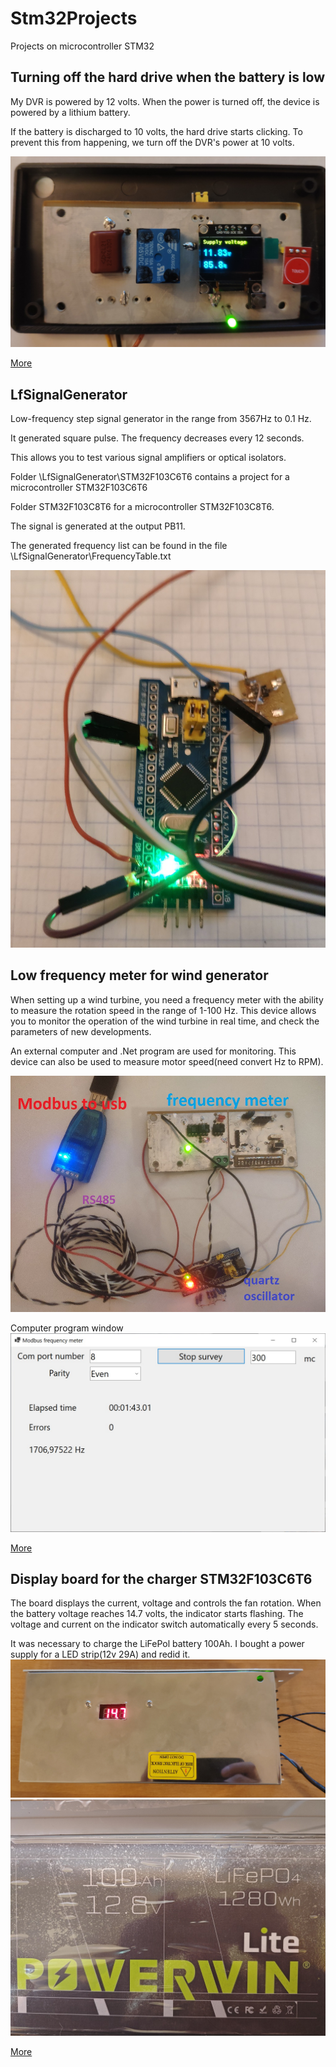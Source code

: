 # Stm32Projects
Projects on microcontroller STM32 

## Turning off the hard drive when the battery is low

My DVR is powered by 12 volts.
When the power is turned off,
 the device is powered by a lithium battery.

If the battery is discharged to 10 volts, the hard drive starts clicking.
To prevent this from happening, we turn off the DVR's power at 10 volts.

![button board](./TurningOffBatteries/img/workDevice.jpg)

[More](./TurningOffBatteries/README.md)

## LfSignalGenerator

Low-frequency step signal generator in the range from 3567Hz to 0.1 Hz.

It generated square pulse.
The frequency decreases every 12 seconds.

This allows you to test various signal amplifiers or optical isolators.

Folder \LfSignalGenerator\STM32F103C6T6 contains a project for a microcontroller STM32F103C6T6

Folder STM32F103C8T6 for a microcontroller STM32F103C8T6.

The signal is generated at the output PB11.

The generated frequency list can be found in the file \LfSignalGenerator\FrequencyTable.txt

![signal generator](./LfSignalGenerator/device.jpg  "signal generator")


## Low frequency meter for wind generator

When setting up a wind turbine, you need a frequency meter with the
 ability to measure the  rotation speed in the range of 1-100 Hz.
This device allows you to monitor the operation of the wind turbine in real time,
and check the parameters of new developments.

An external computer and .Net program are used for monitoring.
This device can also be used to measure motor speed(need convert Hz to RPM).

![board full](./FrequencyMeter/doc/img/device.jpg)

Сomputer program window
![button board](./FrequencyMeter/doc/img/PcApp.jpg)


[More](./FrequencyMeter/README.md)

## Display board for the charger STM32F103C6T6
The board displays the current, voltage and controls the fan rotation. When the battery voltage reaches 14.7 volts, the indicator starts flashing.
The voltage and current on the indicator switch automatically every 5 seconds.

It was necessary to charge the LiFePol battery 100Ah. I bought a power supply for a LED strip(12v 29A) and redid it.
![battery](./ChargeController/photo/fullDevice.jpg)
![battery](./ChargeController/photo/battery.jpg)

[More](./ChargeController/README.md)